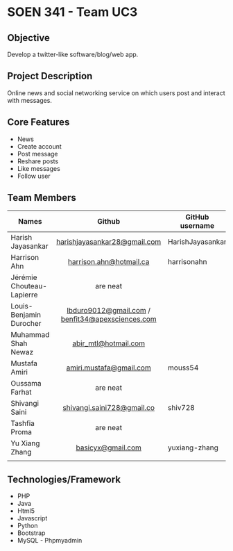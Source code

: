 

# SOEN 341 - Team UC3

## Objective

Develop a twitter-like software/blog/web app.

## Project Description

Online news and social networking service on which users post and interact with messages.

## Core Features

* News
* Create account
* Post message
* Reshare posts
* Like messages
* Follow user

## Team Members

| Names                     | Github                                           | GitHub username |
| -------------             | :-------------:                                  | --------        |
| Harish Jayasankar         | harishjayasankar28@gmail.com                     | HarishJayasankar|
| Harrison Ahn              | harrison.ahn@hotmail.ca                          | harrisonahn     |
| Jérémie Chouteau-Lapierre | are neat                                         |                 |
| Louis-Benjamin Durocher   | lbduro9012@gmail.com / benfit34@apexsciences.com |                 |
| Muhammad Shah Newaz       | abir_mtl@hotmail.com                             |                 |
| Mustafa Amiri             | amiri.mustafa@gmail.com                          |   mouss54       |
| Oussama Farhat            | are neat                                         |                 |
| Shivangi Saini            | shivangi.saini728@gmail.co                       | shiv728         |
| Tashfia Proma             | are neat                                         |                 |
| Yu Xiang Zhang            | basicyx@gmail.com                                | yuxiang-zhang   |
|                           |                                                  |                 |


## Technologies/Framework

* PHP
* Java
* Html5
* Javascript
* Python
* Bootstrap
* MySQL - Phpmyadmin
